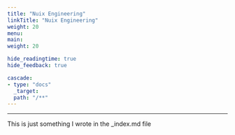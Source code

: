 ```yaml
---
title: "Nuix Engineering"
linkTitle: "Nuix Engineering"
weight: 20
menu:
main:
weight: 20

hide_readingtime: true
hide_feedback: true

cascade:
- type: "docs"
  _target:
  path: "/**"
---
```

----

This is just something I wrote in the _index.md file